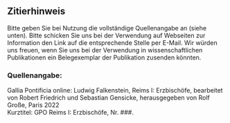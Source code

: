## Zitierhinweis

Bitte geben Sie bei Nutzung die vollständige Quellenangabe an (siehe unten). Bitte schicken Sie uns bei der Verwendung auf Webseiten zur Information den Link auf die entsprechende Stelle per E-Mail. Wir würden uns freuen, wenn Sie uns bei der Verwendung in wissenschaftlichen Publikationen ein Belegexemplar der Publikation zusenden könnten.

### Quellenangabe:

Gallia Pontificia online: Ludwig Falkenstein, Reims I: Erzbischöfe, bearbeitet von Robert Friedrich und Sebastian Gensicke, herausgegeben von Rolf Große, Paris 2022<br>
Kurztitel: GPO Reims I: Erzbischöfe, Nr. ###.
